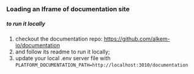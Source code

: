 ### Loading an Iframe of documentation site

##### to run it locally

1. checkout the documentation repo: https://github.com/alkem-io/documentation
2. and follow its readme to run it locally;
3. update your local .env server file with `PLATFORM_DOCUMENTATION_PATH=http://localhost:3010/documentation`
